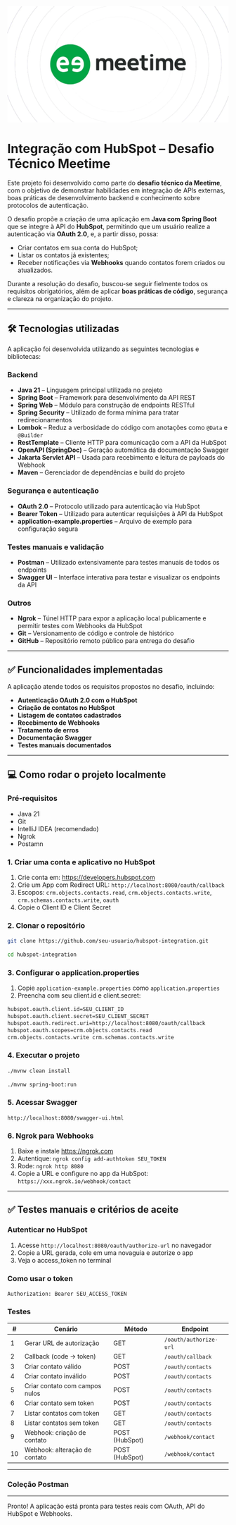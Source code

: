 ![Meetime](arquivos/imagens/Meetime-logo.png)

# Integração com HubSpot – Desafio Técnico Meetime

Este projeto foi desenvolvido como parte do **desafio técnico da Meetime**, com o objetivo de demonstrar habilidades em integração de APIs externas, boas práticas de desenvolvimento backend e conhecimento sobre protocolos de autenticação.

O desafio propõe a criação de uma aplicação em **Java com Spring Boot** que se integre à API do **HubSpot**, permitindo que um usuário realize a autenticação via **OAuth 2.0**, e, a partir disso, possa:

- Criar contatos em sua conta do HubSpot;
- Listar os contatos já existentes;
- Receber notificações via **Webhooks** quando contatos forem criados ou atualizados.

Durante a resolução do desafio, buscou-se seguir fielmente todos os requisitos obrigatórios, além de aplicar **boas práticas de código**, segurança e clareza na organização do projeto.

---

## 🛠️ Tecnologias utilizadas

A aplicação foi desenvolvida utilizando as seguintes tecnologias e bibliotecas:

### Backend
- **Java 21** – Linguagem principal utilizada no projeto
- **Spring Boot** – Framework para desenvolvimento da API REST
- **Spring Web** – Módulo para construção de endpoints RESTful
- **Spring Security** – Utilizado de forma mínima para tratar redirecionamentos
- **Lombok** – Reduz a verbosidade do código com anotações como `@Data` e `@Builder`
- **RestTemplate** – Cliente HTTP para comunicação com a API da HubSpot
- **OpenAPI (SpringDoc)** – Geração automática da documentação Swagger
- **Jakarta Servlet API** – Usada para recebimento e leitura de payloads do Webhook
- **Maven** – Gerenciador de dependências e build do projeto

### Segurança e autenticação
- **OAuth 2.0** – Protocolo utilizado para autenticação via HubSpot
- **Bearer Token** – Utilizado para autenticar requisições à API da HubSpot
- **application-example.properties** – Arquivo de exemplo para configuração segura

### Testes manuais e validação
- **Postman** – Utilizado extensivamente para testes manuais de todos os endpoints
- **Swagger UI** – Interface interativa para testar e visualizar os endpoints da API

### Outros
- **Ngrok** – Túnel HTTP para expor a aplicação local publicamente e permitir testes com Webhooks da HubSpot
- **Git** – Versionamento de código e controle de histórico
- **GitHub** – Repositório remoto público para entrega do desafio

---

## ✅ Funcionalidades implementadas

A aplicação atende todos os requisitos propostos no desafio, incluindo:

- **Autenticação OAuth 2.0 com o HubSpot**
- **Criação de contatos no HubSpot**
- **Listagem de contatos cadastrados**
- **Recebimento de Webhooks**
- **Tratamento de erros**
- **Documentação Swagger**
- **Testes manuais documentados**

---

## 💻 Como rodar o projeto localmente

### Pré-requisitos

- Java 21
- Git
- IntelliJ IDEA (recomendado)
- Ngrok
- Postamn

### 1. Criar uma conta e aplicativo no HubSpot

1. Crie conta em: https://developers.hubspot.com
2. Crie um App com Redirect URL: `http://localhost:8080/oauth/callback`
3. Escopos: `crm.objects.contacts.read`, `crm.objects.contacts.write`, `crm.schemas.contacts.write`, `oauth`
4. Copie o Client ID e Client Secret

### 2. Clonar o repositório

```bash
git clone https://github.com/seu-usuario/hubspot-integration.git
```
```bash
cd hubspot-integration
```
### 3. Configurar o application.properties

1. Copie `application-example.properties` como `application.properties`
2. Preencha com seu client.id e client.secret:

```properties
hubspot.oauth.client.id=SEU_CLIENT_ID
hubspot.oauth.client.secret=SEU_CLIENT_SECRET
hubspot.oauth.redirect.uri=http://localhost:8080/oauth/callback
hubspot.oauth.scopes=crm.objects.contacts.read crm.objects.contacts.write crm.schemas.contacts.write
```

### 4. Executar o projeto

```bash
./mvnw clean install
```

```bash
./mvnw spring-boot:run
```

### 5. Acessar Swagger

```
http://localhost:8080/swagger-ui.html
```

### 6. Ngrok para Webhooks

1. Baixe e instale https://ngrok.com
2. Autentique: `ngrok config add-authtoken SEU_TOKEN`
3. Rode: `ngrok http 8080`
4. Copie a URL e configure no app da HubSpot: `https://xxx.ngrok.io/webhook/contact`

---

## ✅ Testes manuais e critérios de aceite

### Autenticar no HubSpot

1. Acesse `http://localhost:8080/oauth/authorize-url` no navegador
2. Copie a URL gerada, cole em uma novaguia e autorize o app
3. Veja o access_token no terminal

### Como usar o token

```
Authorization: Bearer SEU_ACCESS_TOKEN
```

### Testes

| # | Cenário | Método | Endpoint |
|--|---------|--------|----------|
| 1 | Gerar URL de autorização | GET | `/oauth/authorize-url` |
| 2 | Callback (code → token) | GET | `/oauth/callback` |
| 3 | Criar contato válido | POST | `/oauth/contacts` |
| 4 | Criar contato inválido | POST | `/oauth/contacts` |
| 5 | Criar contato com campos nulos | POST | `/oauth/contacts` |
| 6 | Criar contato sem token | POST | `/oauth/contacts` |
| 7 | Listar contatos com token | GET | `/oauth/contacts` |
| 8 | Listar contatos sem token | GET | `/oauth/contacts` |
| 9 | Webhook: criação de contato | POST (HubSpot) | `/webhook/contact` |
| 10 | Webhook: alteração de contato | POST (HubSpot) | `/webhook/contact` |

---

### Coleção Postman



---

Pronto! A aplicação está pronta para testes reais com OAuth, API do HubSpot e Webhooks.

